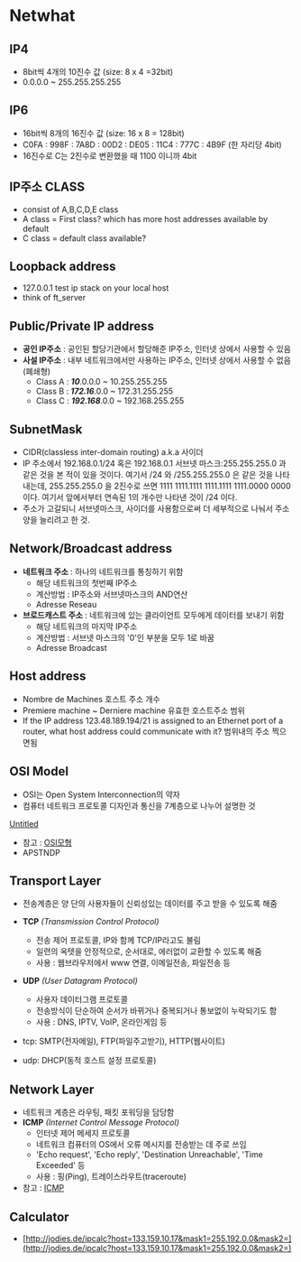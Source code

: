 # Netwhat

## **IP4**

- 8bit씩 4개의 10진수 값 (size: 8 x 4 =32bit)
- 0.0.0.0 ~ 255.255.255.255

## **IP6**

- 16bit씩 8개의 16진수 값 (size: 16 x 8 = 128bit)
- C0FA : 998F : 7A8D : 00D2 : DE05 : 11C4 : 777C : 4B9F (한 자리당 4bit)
- 16진수로 C는 2진수로 변환했을 때 1100 이니까 4bit

## **IP주소 CLASS**

- consist of A,B,C,D,E class
- A class = First class? which has more host addresses available by default
- C class = default class available?

## **Loopback address**

- 127.0.0.1 test ip stack on your local host
- think of ft_server

## **Public/Private IP address**

- **공인 IP주소** : 공인된 할당기관에서 할당해준 IP주소, 인터넷 상에서 사용할 수 있음
- **사설 IP주소** : 내부 네트워크에서만 사용하는 IP주소, 인터넷 상에서 사용할 수 없음 (폐쇄형)
    - Class A : ***10***.0.0.0 ~ 10.255.255.255
    - Class B : ***172.16***.0.0 ~ 172.31.255.255
    - Class C : ***192.168***.0.0 ~ 192.168.255.255

## SubnetMask

- CIDR(classless inter-domain routing) a.k.a 사이더
- IP 주소에서 192.168.0.1/24 혹은 192.168.0.1 서브넷 마스크:255.255.255.0 과 같은 것을 본 적이 있을 것이다. 여기서 /24 와 /255.255.255.0 은 같은 것을 나타내는데, 255.255.255.0 을 2진수로 쓰면 1111 1111.1111 1111.1111 1111.0000 0000이다. 여기서 앞에서부터 연속된 1의 개수만 나타낸 것이 /24 이다.
- 주소가 고갈되니 서브넷마스크, 사이더를 사용함으로써 더 세부적으로 나눠서 주소 양을 늘리려고 한 것.

## Network/Broadcast address

- **네트워크 주소** : 하나의 네트워크를 통칭하기 위함
    - 해당 네트워크의 첫번째 IP주소
    - 계산방법 : IP주소와 서브넷마스크의 AND연산
    - Adresse Reseau
- **브로드캐스트 주소** : 네트워크에 있는 클라이언트 모두에게 데이터를 보내기 위함
    - 해당 네트워크의 마지막 IP주소
    - 계산방법 : 서브넷 마스크의 '0'인 부분을 모두 1로 바꿈
    - Adresse Broadcast

## Host address

- Nombre de Machines 호스트 주소 개수
- Premiere machine ~ Derniere machine 유효한 호스트주소 범위
- If the IP address 123.48.189.194/21 is assigned to an Ethernet port of a router, what host address could communicate with it? 범위내의 주소 찍으면됨

## **OSI Model**

- OSI는 Open System Interconnection의 약자
- 컴퓨터 네트워크 프로토콜 디자인과 통신을 7계층으로 나누어 설명한 것

[Untitled](https://www.notion.so/d9e57cc3898c48019ab6c960c3d0d62a)

- 참고 : [OSI모형](https://ko.wikipedia.org/wiki/OSI_%EB%AA%A8%ED%98%95)
- APSTNDP

## **Transport Layer**

- 전송계층은 양 단의 사용자들이 신뢰성있는 데이터를 주고 받을 수 있도록 해줌
- **TCP** *(Transmission Control Protocol)*
    - 전송 제어 프로토콜, IP와 함께 TCP/IP라고도 불림
    - 일련의 옥텟을 안정적으로, 순서대로, 에러없이 교환할 수 있도록 해줌
    - 사용 : 웹브라우저에서 www 연결, 이메일전송, 파일전송 등
- **UDP** *(User Datagram Protocol)*
    - 사용자 데이터그램 프로토콜
    - 전송방식이 단순하여 순서가 바뀌거나 중복되거나 통보없이 누락되기도 함
    - 사용 : DNS, IPTV, VoIP, 온라인게임 등

- tcp: SMTP(전자메일), FTP(파일주고받기), HTTP(웹사이트)
- udp: DHCP(동적 호스트 설정 프로토콜)

## **Network Layer**

- 네트워크 계층은 라우팅, 패킷 포워딩을 담당함
- **ICMP** *(Internet Control Message Protocol)*
    - 인터넷 제어 메세지 프로토콜
    - 네트워크 컴퓨터의 OS에서 오류 메시지를 전송받는 데 주로 쓰임
    - 'Echo request', 'Echo reply', 'Destination Unreachable', 'Time Exceeded' 등
    - 사용 : 핑(Ping), 트레이스라우트(traceroute)
- 참고 : [ICMP](https://ko.wikipedia.org/wiki/%EC%9D%B8%ED%84%B0%EB%84%B7_%EC%A0%9C%EC%96%B4_%EB%A9%94%EC%8B%9C%EC%A7%80_%ED%94%84%EB%A1%9C%ED%86%A0%EC%BD%9C)

## **Calculator**
- [http://jodies.de/ipcalc?host=133.159.10.17&mask1=255.192.0.0&mask2=](http://jodies.de/ipcalc?host=133.159.10.17&mask1=255.192.0.0&mask2=)
